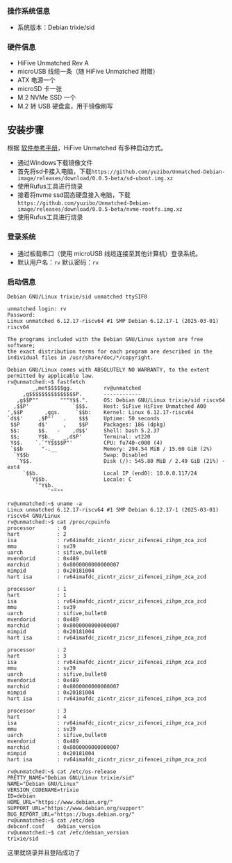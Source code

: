 ### 操作系统信息  
- 系统版本：Debian trixie/sid  
### 硬件信息  
- HiFive Unmatched Rev A  
- microUSB 线缆一条（随 HiFive Unmatched 附赠）  
- ATX 电源一个  
- microSD 卡一张  
- M.2 NVMe SSD 一个  
- M.2 转 USB 硬盘盒，用于镜像刷写  
## 安装步骤  
根据 [软件参考手册](https://www.sifive.cn/document-file/hifive-unmatched-software-reference-manual)，HiFive Unmatched 有多种启动方式。  
- 通过Windows下载镜像文件  
- 首先将sd卡接入电脑，下载`https://github.com/yuzibo/Unmatched-Debian-image/releases/download/0.0.5-beta/sd-uboot.img.xz`   
- 使用Rufus工具进行烧录  
- 接着将nvme ssd固态硬盘接入电脑，下载`https://github.com/yuzibo/Unmatched-Debian-image/releases/download/0.0.5-beta/nvme-rootfs.img.xz`   
- 使用Rufus工具进行烧录  
### 登录系统  
- 通过板载串口（使用 microUSB 线缆连接至其他计算机）登录系统。  
- 默认用户名：`rv` 默认密码：`rv`  
### 启动信息  
```
Debian GNU/Linux trixie/sid unmatched ttySIF0

unmatched login: rv
Password:
Linux unmatched 6.12.17-riscv64 #1 SMP Debian 6.12.17-1 (2025-03-01) riscv64

The programs included with the Debian GNU/Linux system are free software;
the exact distribution terms for each program are described in the
individual files in /usr/share/doc/*/copyright.

Debian GNU/Linux comes with ABSOLUTELY NO WARRANTY, to the extent
permitted by applicable law.
rv@unmatched:~$ fastfetch
        _,met$$$$$gg.          rv@unmatched
     ,g$$$$$$$$$$$$$$$P.       ------------
   ,g$$P""       """Y$$.".     OS: Debian GNU/Linux trixie/sid riscv64
  ,$$P'              `$$$.     Host: SiFive HiFive Unmatched A00
',$$P       ,ggs.     `$$b:    Kernel: Linux 6.12.17-riscv64
`d$$'     ,$P"'   .    $$$     Uptime: 50 seconds
 $$P      d$'     ,    $$P     Packages: 186 (dpkg)
 $$:      $$.   -    ,d$$'     Shell: bash 5.2.37
 $$;      Y$b._   _,d$P'       Terminal: vt220
 Y$$.    `.`"Y$$$$P"'          CPU: fu740-c000 (4)
 `$$b      "-.__               Memory: 294.54 MiB / 15.60 GiB (2%)
  `Y$$b                        Swap: Disabled
   `Y$$.                       Disk (/): 545.80 MiB / 2.49 GiB (21%) - ext4
     `$$b.                     Local IP (end0): 10.0.0.117/24
       `Y$$b.                  Locale: C
         `"Y$b._
             `""""

rv@unmatched:~$ uname -a
Linux unmatched 6.12.17-riscv64 #1 SMP Debian 6.12.17-1 (2025-03-01) riscv64 GNU/Linux
rv@unmatched:~$ cat /proc/cpuinfo
processor       : 0
hart            : 2
isa             : rv64imafdc_zicntr_zicsr_zifencei_zihpm_zca_zcd
mmu             : sv39
uarch           : sifive,bullet0
mvendorid       : 0x489
marchid         : 0x8000000000000007
mimpid          : 0x20181004
hart isa        : rv64imafdc_zicntr_zicsr_zifencei_zihpm_zca_zcd

processor       : 1
hart            : 1
isa             : rv64imafdc_zicntr_zicsr_zifencei_zihpm_zca_zcd
mmu             : sv39
uarch           : sifive,bullet0
mvendorid       : 0x489
marchid         : 0x8000000000000007
mimpid          : 0x20181004
hart isa        : rv64imafdc_zicntr_zicsr_zifencei_zihpm_zca_zcd

processor       : 2
hart            : 3
isa             : rv64imafdc_zicntr_zicsr_zifencei_zihpm_zca_zcd
mmu             : sv39
uarch           : sifive,bullet0
mvendorid       : 0x489
marchid         : 0x8000000000000007
mimpid          : 0x20181004
hart isa        : rv64imafdc_zicntr_zicsr_zifencei_zihpm_zca_zcd

processor       : 3
hart            : 4
isa             : rv64imafdc_zicntr_zicsr_zifencei_zihpm_zca_zcd
mmu             : sv39
uarch           : sifive,bullet0
mvendorid       : 0x489
marchid         : 0x8000000000000007
mimpid          : 0x20181004
hart isa        : rv64imafdc_zicntr_zicsr_zifencei_zihpm_zca_zcd

rv@unmatched:~$ cat /etc/os-release
PRETTY_NAME="Debian GNU/Linux trixie/sid"
NAME="Debian GNU/Linux"
VERSION_CODENAME=trixie
ID=debian
HOME_URL="https://www.debian.org/"
SUPPORT_URL="https://www.debian.org/support"
BUG_REPORT_URL="https://bugs.debian.org/"
rv@unmatched:~$ cat /etc/deb
debconf.conf    debian_version
rv@unmatched:~$ cat /etc/debian_version
trixie/sid
```  
这里就烧录并且登陆成功了